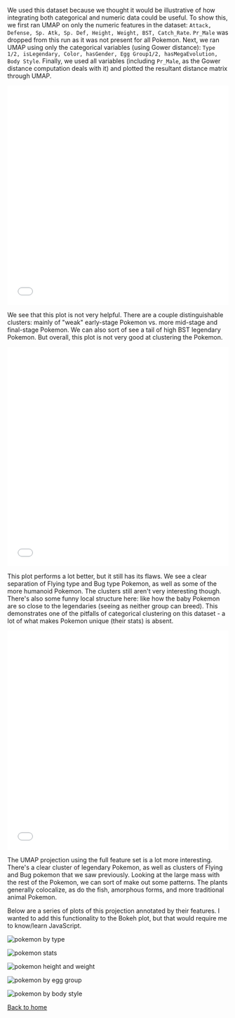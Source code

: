 We used this dataset because we thought it would be illustrative of how integrating both categorical and numeric data could be useful. To show this, we first ran UMAP on only the numeric features in the dataset: `Attack, Defense, Sp. Atk, Sp. Def, Height, Weight, BST, Catch_Rate`. `Pr_Male` was dropped from this run as it was not present for all Pokemon. Next, we ran UMAP using only the categorical variables (using Gower distance): `Type 1/2, isLegendary, Color, hasGender, Egg Group1/2, hasMegaEvolution, Body Style`. Finally, we used all variables (including `Pr_Male`, as the Gower distance computation deals with it) and plotted the resultant distance matrix through UMAP.

<iframe src="../html/pokemon_only_num.html"
    sandbox="allow-same-origin allow-scripts"
    width="100%"
    height="500"
    scrolling="no"
    seamless="seamless"
    frameborder="0">
</iframe>

We see that this plot is not very helpful. There are a couple distinguishable clusters: mainly of "weak" early-stage Pokemon vs. more mid-stage and final-stage Pokemon. We can also sort of see a tail of high BST legendary Pokemon. But overall, this plot is not very good at clustering the Pokemon.

<iframe src="../html/pokemon_only_cat.html"
    sandbox="allow-same-origin allow-scripts"
    width="100%"
    height="500"
    scrolling="no"
    seamless="seamless"
    frameborder="0">
</iframe>

This plot performs a lot better, but it still has its flaws. We see a clear separation of Flying type and Bug type Pokemon, as well as some of the more humanoid Pokemon. The clusters still aren't very interesting though. There's also some funny local structure here: like how the baby Pokemon are so close to the legendaries (seeing as neither group can breed). This demonstrates one of the pitfalls of categorical clustering on this dataset - a lot of what makes Pokemon unique (their stats) is absent.

<iframe src="../html/pokemon_gower.html"
    sandbox="allow-same-origin allow-scripts"
    width="100%"
    height="500"
    scrolling="no"
    seamless="seamless"
    frameborder="0">
</iframe>

The UMAP projection using the full feature set is a lot more interesting. There's a clear cluster of legendary Pokemon, as well as clusters of Flying and Bug pokemon that we saw previously. Looking at the large mass with the rest of the Pokemon, we can sort of make out some patterns. The plants generally colocalize, as do the fish, amorphous forms, and more traditional animal Pokemon.

Below are a series of plots of this projection annotated by their features. I wanted to add this functionality to the Bokeh plot, but that would require me to know/learn JavaScript.

![pokemon by type](../figures/gUMAP_pokemon_location_by_type.png)

![pokemon stats](../figures/gUMAP_pokemon_stats.png)

![pokemon height and weight](../figures/gUMAP_pokemon_height_weight.png)

![pokemon by egg group](../figures/gUMAP_pokemon_location_by_egg_group.png)

![pokemon by body style](../figures/gUMAP_pokemon_location_by_body_style.png)

[Back to home](../index.md)
